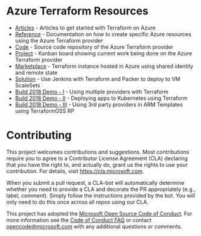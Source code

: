# Azure Terraform Resources

- [Articles](http://aka.ms/tfhub) - Articles to get started with Terraform on Azure
- [Reference](http://aka.ms/terraform) - Documentation on how to create specific Azure resources using the Azure Terraform provider
- [Code](http://aka.ms/tfgit) - Source code repository of the Azure Terraform provider
- [Project](http://aka.ms/tfkanban) - Kanban board showing current work being done on the Azure Terraform provider
- [Marketplace](http://aka.ms/aztf) - Terraform instance hosted in Azure using shared identity and remote state
- [Solution](http://aka.ms/azdotf) - Use Jenkins with Terraform and Packer to deploy to VM ScaleSets 
- [Build 2018 Demo - I](https://github.com/tombuildsstuff/microsoft-build2018) - Using multiple providers with Terraform 
- [Build 2018 Demo - II](https://github.com/dcaro/build2018) - Deploying apps to Kubernetes using Terraform 
- [Build 2018 Demo - III](https://raw.githubusercontent.com/vladimirjoanovic/build2018/master/TerraformOSSRP/DataDog/azuredeploy.json) - Using 3rd party providers in ARM Templates using TerraformOSS RP  

# Contributing

This project welcomes contributions and suggestions.  Most contributions require you to agree to a
Contributor License Agreement (CLA) declaring that you have the right to, and actually do, grant us
the rights to use your contribution. For details, visit https://cla.microsoft.com.

When you submit a pull request, a CLA-bot will automatically determine whether you need to provide
a CLA and decorate the PR appropriately (e.g., label, comment). Simply follow the instructions
provided by the bot. You will only need to do this once across all repos using our CLA.

This project has adopted the [Microsoft Open Source Code of Conduct](https://opensource.microsoft.com/codeofconduct/).
For more information see the [Code of Conduct FAQ](https://opensource.microsoft.com/codeofconduct/faq/) or
contact [opencode@microsoft.com](mailto:opencode@microsoft.com) with any additional questions or comments.
